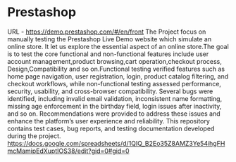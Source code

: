 # Prestashop
URL - https://demo.prestashop.com/#/en/front
The Project focus on manually testing the Prestashop Live Demo website which simulate an online store. It let us explore the essential aspect of an online store.The goal is to test the core functional and non-functional features include user account management,product browsing,cart operation,checkout process, Design,Compatibility and so on.Functional testing verified features such as home page navigation, user registration, login, product catalog filtering, and checkout workflows, while non-functional testing assessed performance, security, usability, and cross-browser compatibility. Several bugs were identified, including invalid email validation, inconsistent name formatting, missing age enforcement in the birthday field, login issues after inactivity, and so on. Recommendations were provided to address these issues and enhance the platform’s user experience and reliability. This repository contains test cases, bug reports, and testing documentation developed during the project.
https://docs.google.com/spreadsheets/d/1QIQ_B2Eo35Z8AMZ3Ye54ihgFHmcMamipEdXuptIOS38/edit?gid=0#gid=0
